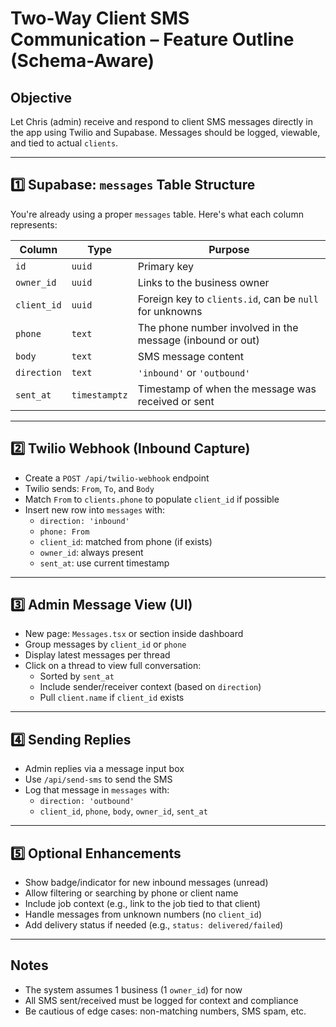 # Two-Way Client SMS Communication – Feature Outline (Schema-Aware)

## Objective

Let Chris (admin) receive and respond to client SMS messages directly in the app using Twilio and Supabase. Messages should be logged, viewable, and tied to actual `clients`.

---

## 1️⃣ Supabase: `messages` Table Structure

You're already using a proper `messages` table. Here's what each column represents:

| Column         | Type      | Purpose                                                  |
|----------------|-----------|----------------------------------------------------------|
| `id`           | `uuid`    | Primary key                                              |
| `owner_id`     | `uuid`    | Links to the business owner                              |
| `client_id`    | `uuid`    | Foreign key to `clients.id`, can be `null` for unknowns  |
| `phone`        | `text`    | The phone number involved in the message (inbound or out)|
| `body`         | `text`    | SMS message content                                      |
| `direction`    | `text`    | `'inbound'` or `'outbound'`                              |
| `sent_at`      | `timestamptz` | Timestamp of when the message was received or sent   |

---

## 2️⃣ Twilio Webhook (Inbound Capture)

- Create a `POST /api/twilio-webhook` endpoint
- Twilio sends: `From`, `To`, and `Body`
- Match `From` to `clients.phone` to populate `client_id` if possible
- Insert new row into `messages` with:
  - `direction: 'inbound'`
  - `phone: From`
  - `client_id`: matched from phone (if exists)
  - `owner_id`: always present
  - `sent_at`: use current timestamp

---

## 3️⃣ Admin Message View (UI)

- New page: `Messages.tsx` or section inside dashboard
- Group messages by `client_id` or `phone`
- Display latest messages per thread
- Click on a thread to view full conversation:
  - Sorted by `sent_at`
  - Include sender/receiver context (based on `direction`)
  - Pull `client.name` if `client_id` exists

---

## 4️⃣ Sending Replies

- Admin replies via a message input box
- Use `/api/send-sms` to send the SMS
- Log that message in `messages` with:
  - `direction: 'outbound'`
  - `client_id`, `phone`, `body`, `owner_id`, `sent_at`

---

## 5️⃣ Optional Enhancements

- Show badge/indicator for new inbound messages (unread)
- Allow filtering or searching by phone or client name
- Include job context (e.g., link to the job tied to that client)
- Handle messages from unknown numbers (no `client_id`)
- Add delivery status if needed (e.g., `status: delivered/failed`)

---

## Notes

- The system assumes 1 business (1 `owner_id`) for now
- All SMS sent/received must be logged for context and compliance
- Be cautious of edge cases: non-matching numbers, SMS spam, etc.
